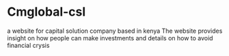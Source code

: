 # Cmglobal-csl
a website for capital solution company based in kenya
The website provides insight on how people can make investments and details on how to  avoid financial crysis
